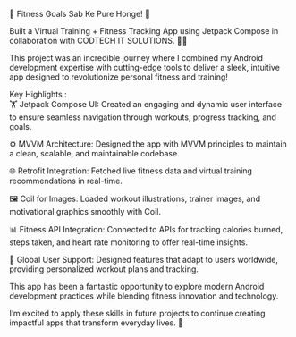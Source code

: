 💪 Fitness Goals Sab Ke Pure Honge! 🌟

Built a Virtual Training + Fitness Tracking App using Jetpack Compose in collaboration with CODTECH IT SOLUTIONS. 📱✨

This project was an incredible journey where I combined my Android development expertise with cutting-edge tools to deliver a sleek, intuitive app designed to revolutionize personal fitness and training!

Key Highlights :  
🏋️ Jetpack Compose UI: Created an engaging and dynamic user interface to ensure seamless navigation through workouts, progress tracking, and goals.

⚙️ MVVM Architecture: Designed the app with MVVM principles to maintain a clean, scalable, and maintainable codebase.

🌐 Retrofit Integration: Fetched live fitness data and virtual training recommendations in real-time.

🖼️ Coil for Images: Loaded workout illustrations, trainer images, and motivational graphics smoothly with Coil.

📊 Fitness API Integration: Connected to APIs for tracking calories burned, steps taken, and heart rate monitoring to offer real-time insights.

🏃 Global User Support: Designed features that adapt to users worldwide, providing personalized workout plans and tracking.

This app has been a fantastic opportunity to explore modern Android development practices while blending fitness innovation and technology.

I’m excited to apply these skills in future projects to continue creating impactful apps that transform everyday lives. 🚀

